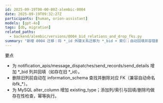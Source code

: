 ```yaml
---
id: 2025-09-19T00-00-00Z-alembic-0004
date: 2025-09-19T09:32:27Z
participants: [human, orion-assistant]
models: [gpt-4o]
tags: [db, migration]
related_paths:
  - backend/alembic/versions/0004_bid_relations_and_drop_fks.py
summary: "新增 0004 迁移：将 *_id 外键关系迁移为 *_bid + 索引；自动回填并容错删除外键与旧列（幂等）。"
---
```


要点
- 为 notification_apis/message_dispatches/send_records/send_details 增加 *_bid 列并回填（如存在旧 *_id）。
- 删除旧列前自动在 information_schema 查找并删除对应 FK（兼容自动命名 ibfk_*）。
- 为 MySQL alter_column 增加 existing_type；添加列/索引与回填/删除均做存在性检查，幂等执行。

